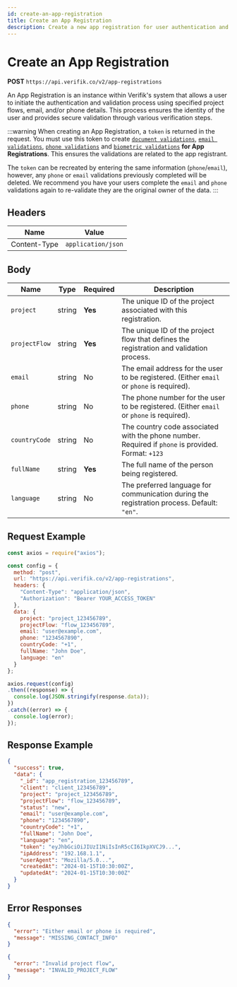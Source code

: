 ```yaml
---
id: create-an-app-registration
title: Create an App Registration
description: Create a new app registration for user authentication and validation
---
```


# Create an App Registration

**POST** `https://api.verifik.co/v2/app-registrations`

An App Registration is an instance within Verifik's system that allows a user to initiate the authentication and validation process using specified project flows, email, and/or phone details. This process ensures the identity of the user and provides secure validation through various verification steps.

:::warning
When creating an App Registration, a `token` is returned in the request. You must use this token to create [`document validations`](https://docs.verifik.co/resources/document-validations/create-an-app-registration-document-validation), [`email validations`](https://docs.verifik.co/resources/email-validations/create-an-app-registration-email-validation), [`phone validations`](https://docs.verifik.co/resources/phone-validations/create-an-app-registration-phone-validation) and [`biometric validations`](https://docs.verifik.co/resources/biometric-validations/create-an-app-registration-biometric-validation) **for App Registrations**. This ensures the validations are related to the app registrant.

The `token` can be recreated by entering the same information (`phone`/`email`), however, any `phone` or `email` validations previously completed will be deleted. We recommend you have your users complete the `email` and `phone` validations again to re-validate they are the original owner of the data.
:::

## Headers

| Name         | Value              |
| ------------ | ------------------ |
| Content-Type | `application/json` |

## Body

| Name          | Type   | Required | Description                                                                                        |
| ------------- | ------ | -------- | -------------------------------------------------------------------------------------------------- |
| `project`     | string | **Yes**  | The unique ID of the project associated with this registration.                                    |
| `projectFlow` | string | **Yes**  | The unique ID of the project flow that defines the registration and validation process.            |
| `email`       | string | No       | The email address for the user to be registered. (Either `email` or `phone` is required).          |
| `phone`       | string | No       | The phone number for the user to be registered. (Either `email` or `phone` is required).           |
| `countryCode` | string | No       | The country code associated with the phone number. Required if `phone` is provided. Format: `+123` |
| `fullName`    | string | **Yes**  | The full name of the person being registered.                                                      |
| `language`    | string | No       | The preferred language for communication during the registration process. Default: `"en"`.         |

## Request Example

```javascript
const axios = require("axios");

const config = {
  method: "post",
  url: "https://api.verifik.co/v2/app-registrations",
  headers: {
    "Content-Type": "application/json",
    "Authorization": "Bearer YOUR_ACCESS_TOKEN"
  },
  data: {
    project: "project_123456789",
    projectFlow: "flow_123456789",
    email: "user@example.com",
    phone: "1234567890",
    countryCode: "+1",
    fullName: "John Doe",
    language: "en"
  }
};

axios.request(config)
.then((response) => {
  console.log(JSON.stringify(response.data));
})
.catch((error) => {
  console.log(error);
});
```

## Response Example

```json
{
  "success": true,
  "data": {
    "_id": "app_registration_123456789",
    "client": "client_123456789",
    "project": "project_123456789",
    "projectFlow": "flow_123456789",
    "status": "new",
    "email": "user@example.com",
    "phone": "1234567890",
    "countryCode": "+1",
    "fullName": "John Doe",
    "language": "en",
    "token": "eyJhbGciOiJIUzI1NiIsInR5cCI6IkpXVCJ9...",
    "ipAddress": "192.168.1.1",
    "userAgent": "Mozilla/5.0...",
    "createdAt": "2024-01-15T10:30:00Z",
    "updatedAt": "2024-01-15T10:30:00Z"
  }
}
```

## Error Responses

```json
{
  "error": "Either email or phone is required",
  "message": "MISSING_CONTACT_INFO"
}
```

```json
{
  "error": "Invalid project flow",
  "message": "INVALID_PROJECT_FLOW"
}
```

